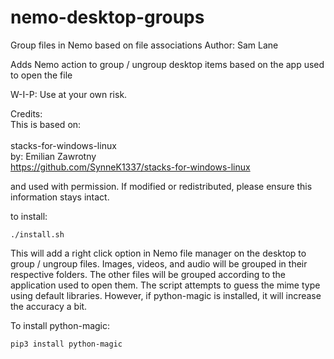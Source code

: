 # nemo-desktop-groups
Group files in Nemo based on file associations
Author: Sam Lane

Adds Nemo action to group / ungroup desktop items based on the app used to open the file

W-I-P: Use at your own risk.

Credits:<br>
This is based on:<br><br>
stacks-for-windows-linux<br>
by: Emilian Zawrotny<br>
https://github.com/SynneK1337/stacks-for-windows-linux<br>

and used with permission.
If modified or redistributed, please ensure this information stays intact.

to install:

`./install.sh`

This will add a right click option in Nemo file manager on the desktop to group / ungroup files.  Images, videos, and audio will be grouped in their respective folders.  The other files will be grouped according to the application used to open them.  The script attempts to guess the mime type using default libraries.  However, if python-magic is installed, it will increase the accuracy a bit.

To install python-magic:

`pip3 install python-magic`
